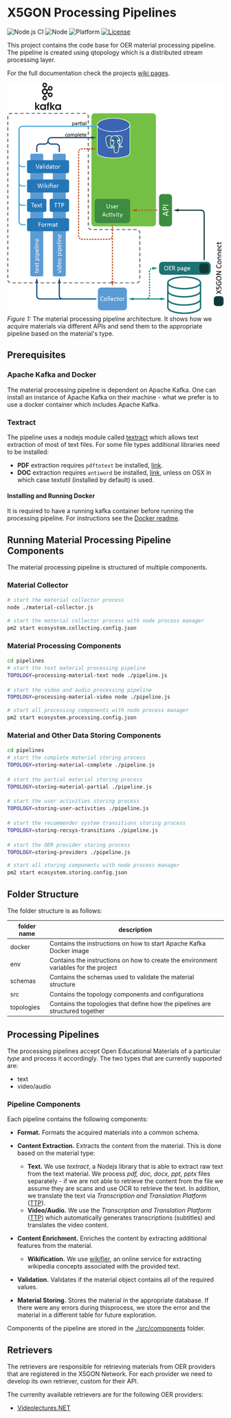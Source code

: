 # X5GON Processing Pipelines
![Node.js CI](https://github.com/X5GON/processing-pipeline-api/workflows/Node.js%20CI/badge.svg)
![Node](https://img.shields.io/badge/node-%3E%3D%2010.0.0-green.svg)
![Platform](https://img.shields.io/badge/platform-linux-green.svg)
[![License](https://img.shields.io/badge/License-BSD%202--Clause-green.svg)](https://opensource.org/licenses/BSD-2-Clause)

This project contains the code base for OER material processing pipeline. The
pipeline is created using qtopology which is a distributed stream processing layer.

For the full documentation check the projects [wiki pages](https://github.com/X5GON/processing-pipeline-api/wiki).


![preprocessing pipeline](./readme/kafka-pipeline.png)
*Figure 1:* The material processing pipeline architecture. It shows how we acquire
materials via different APIs and send them to the appropriate pipeline based on the
material's type.


## Prerequisites

### Apache Kafka and Docker

The material processing pipeline is dependent on Apache Kafka. One can install
an instance of Apache Kafka on their machine - what we prefer is to use a docker
container which includes Apache Kafka.

### Textract

The pipeline uses a nodejs module called [textract](./pkgs/textract) which allows
text extraction of most of text files. For some file types additional libraries need to be installed:

- **PDF** extraction requires `pdftotext` be installed, [link](http://www.xpdfreader.com/download.html).
- **DOC** extraction requires `antiword` be installed, [link](http://www.winfield.demon.nl/), unless on OSX
    in which case textutil (installed by default) is used.

#### Installing and Running Docker

It is required to have a running kafka container before running the processing pipeline. For instructions see the [Docker readme](./docker).


## Running Material Processing Pipeline Components

The material processing pipeline is structured of multiple components.

### Material Collector

```bash
# start the material collector process
node ./material-collector.js
```

```bash
# start the material collector process with node process manager
pm2 start ecosystem.collecting.config.json
```

### Material Processing Components

```bash
cd pipelines
# start the text material processing pipeline
TOPOLOGY=processing-material-text node ./pipeline.js

# start the video and audio processing pipeline
TOPOLOGY=processing-material-video node ./pipeline.js
```
```bash
# start all processing components with node process manager
pm2 start ecosystem.processing.config.json
```

### Material and Other Data Storing Components

```bash
cd pipelines
# start the complete material storing process
TOPOLOGY=storing-material-complete ./pipeline.js

# start the partial material storing process
TOPOLOGY=storing-material-partial ./pipeline.js

# start the user activities storing process
TOPOLOGY=storing-user-activities ./pipeline.js

# start the recommender system transitions storing process
TOPOLOGY=storing-recsys-transitions ./pipeline.js

# start the OER provider storing process
TOPOLOGY=storing-providers ./pipeline.js
```

```bash
# start all storing components with node process manager
pm2 start ecosystem.storing.config.json
```


## Folder Structure

The folder structure is as follows:

| folder name | description |
| ----------- | ----------- |
| docker      | Contains the instructions on how to start Apache Kafka Docker image                          |
| env         | Contains the instructions on how to create the environment variables for the project         |
| schemas     | Contains the schemas used to validate the material structure                                 |
| src         | Contains the topology components and configurations                                          |
| topologies  | Contains the topologies that define how the pipelines are structured together                |


## Processing Pipelines

The processing pipelines accept Open Educational Materials of a particular *type*
and process it accordingly. The two types that are currently supported are:

- text
- video/audio


### Pipeline Components

Each pipeline contains the following components:

- **Format.** Formats the acquired materials into a common schema.
- **Content Extraction.** Extracts the content from the material. This is done
    based on the material type:
    - **Text.** We use *textract*, a Nodejs library that is able to extract raw
        text from the text material. We process *pdf, doc, docx, ppt, pptx*
        files separately - if we are not able to retrieve the content from the file
        we assume they are scans and use OCR to retrieve the text. In addition, we
        translate the text via *Transcription and Translation Platform* ([TTP](https://ttp.mllp.upv.es/index.php?page=faq)).
    - **Video/Audio.** We use the *Transcription and Translation Platform* ([TTP](https://ttp.mllp.upv.es/index.php?page=faq))
        which automatically generates transcriptions (subtitles) and translates
        the video content.

- **Content Enrichment.** Enriches the content by extracting additional features
    from the material.
    - **Wikification.** We use [wikifier](http://wikifier.org/), an online service for extracting
        wikipedia concepts associated with the provided text.

- **Validation.** Validates if the material object contains all of the required values.

- **Material Storing.** Stores the material in the appropriate database. If there
    were any errors during thisprocess, we store the error and the material in a
    different table for future exploration.

Components of the pipeline are stored in the [./src/components](./src/components/) folder.

## Retrievers

The retrievers are responsible for retrieving materials from OER providers that
are registered in the X5GON Network. For each provider we need to develop its
own retriever, custom for their API.

The currenlty available retrievers are for the following OER providers:

- [Videolectures.NET](http://videolectures.net/)

